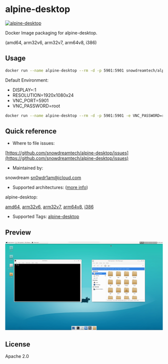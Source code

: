 # alpine-desktop

[![alpine-desktop](http://dockeri.co/image/snowdreamtech/alpine-desktop)](https://hub.docker.com/r/snowdreamtech/alpine-desktop)

Docker Image packaging for alpine-desktop.

(amd64, arm32v6, arm32v7, arm64v8, i386)

## Usage

```bash
docker run --name alpine-desktop --rm -d -p 5901:5901 snowdreamtech/alpine-desktop
```

Default Environment:

- DISPLAY=:1
- RESOLUTION=1920x1080x24
- VNC_PORT=5901
- VNC_PASSWORD=root

```bash
docker run --name alpine-desktop --rm -d -p 5901:5901 -e VNC_PASSWORD=root snowdreamtech/alpine-desktop
```

## Quick reference

- Where to file issues:

[https://github.com/snowdreamtech/alpine-desktop/issues](https://github.com/snowdreamtech/alpine-desktop/issues)

- Maintained by:

snowdream <sn0wdr1am@icloud.com>

- Supported architectures: ([more info](https://github.com/docker-library/official-images#architectures-other-than-amd64))

alpine-desktop:

[amd64](https://cloud.docker.com/u/snowdreamtechamd64/repository/docker/snowdreamtechamd64/alpine-desktop), [arm32v6](https://cloud.docker.com/u/snowdreamtecharm32v6/repository/docker/snowdreamtecharm32v6/alpine-desktop), [arm32v7](https://cloud.docker.com/u/snowdreamtecharm32v7/repository/docker/snowdreamtecharm32v7/alpine-desktop), [arm64v8](https://cloud.docker.com/u/snowdreamtecharm64v8/repository/docker/snowdreamtecharm64v8/alpine-desktop), [i386](https://cloud.docker.com/u/snowdreamtechi386/repository/docker/snowdreamtechi386/alpine-desktop)

- Supported Tags:
  [alpine-desktop](https://cloud.docker.com/u/snowdreamtech/repository/docker/snowdreamtech/alpine-desktop/tags)

## Preview

![preview](preview.png)

## License

Apache 2.0
